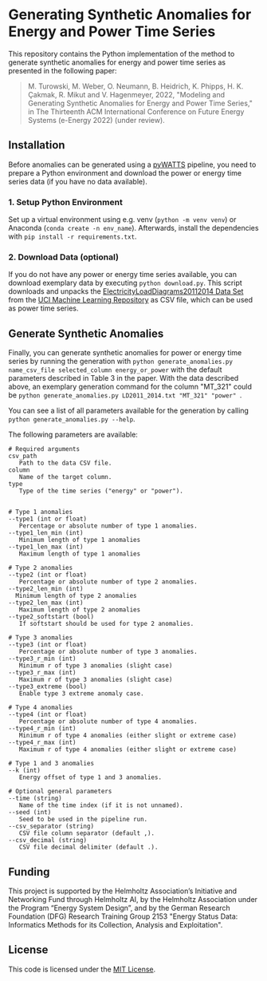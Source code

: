# Generating Synthetic Anomalies for Energy and Power Time Series

This repository contains the Python implementation of the method to generate synthetic anomalies for energy and power time series as presented in the following paper:
>M. Turowski, M. Weber, O. Neumann, B. Heidrich, K. Phipps, H. K. Çakmak, R. Mikut and V. Hagenmeyer, 2022, "Modeling and Generating Synthetic Anomalies for Energy and
Power Time Series," in The Thirteenth ACM International Conference on Future Energy Systems (e-Energy 2022) (under review).

## Installation

Before anomalies can be generated using a [pyWATTS](https://github.com/KIT-IAI/pyWATTS) pipeline, you need to prepare a Python environment and download the power or energy time series data (if you have no data available).

### 1. Setup Python Environment

Set up a virtual environment using e.g. venv (`python -m venv venv`) or Anaconda (`conda create -n env_name`). Afterwards, install the dependencies with `pip install -r requirements.txt`. 

### 2. Download Data (optional)

If you do not have any power or energy time series available, you can download exemplary data by executing `python download.py`. This script downloads and unpacks the [ElectricityLoadDiagrams20112014 Data Set](https://archive.ics.uci.edu/ml/datasets/ElectricityLoadDiagrams20112014) from the [UCI Machine Learning Repository](https://archive.ics.uci.edu/ml/) as CSV file, which can be used as power time series.

## Generate Synthetic Anomalies

Finally, you can generate synthetic anomalies for power or energy time series by running the generation with `python generate_anomalies.py name_csv_file selected_column energy_or_power` with the default parameters described in Table 3 in the paper.
With the data described above, an exemplary generation command for the column "MT_321" could be `python generate_anomalies.py LD2011_2014.txt "MT_321" "power"
`.

You can see a list of all parameters available for the generation by calling `python generate_anomalies.py --help`. 

The following parameters are available:

```
# Required arguments
csv_path
   Path to the data CSV file.
column
   Name of the target column.
type
   Type of the time series ("energy" or "power").


# Type 1 anomalies
--type1 (int or float)
   Percentage or absolute number of type 1 anomalies.
--type1_len_min (int)
   Minimum length of type 1 anomalies
--type1_len_max (int)
   Maximum length of type 1 anomalies

# Type 2 anomalies
--type2 (int or float)
   Percentage or absolute number of type 2 anomalies.
--type2_len_min (int)
  Minimum length of type 2 anomalies
--type2_len_max (int)
   Maximum length of type 2 anomalies
--type2_softstart (bool)
   If softstart should be used for type 2 anomalies.

# Type 3 anomalies
--type3 (int or float)
   Percentage or absolute number of type 3 anomalies.
--type3_r_min (int)
   Minimum r of type 3 anomalies (slight case)
--type3_r_max (int)
   Maximum r of type 3 anomalies (slight case)
--type3_extreme (bool)
   Enable type 3 extreme anomaly case.

# Type 4 anomalies
--type4 (int or float)
   Percentage or absolute number of type 4 anomalies.
--type4_r_min (int)
   Minimum r of type 4 anomalies (either slight or extreme case)
--type4_r_max (int)
   Maximum r of type 4 anomalies (either slight or extreme case)

# Type 1 and 3 anomalies
--k (int)
   Energy offset of type 1 and 3 anomalies.

# Optional general parameters
--time (string)
   Name of the time index (if it is not unnamed).
--seed (int)
   Seed to be used in the pipeline run.
--csv_separator (string)
   CSV file column separator (default ,).
--csv_decimal (string)
   CSV file decimal delimiter (default .).
```


## Funding

This project is supported by the Helmholtz Association’s Initiative and Networking Fund through Helmholtz AI, by the Helmholtz Association under the Program “Energy System Design”, and by the German Research Foundation (DFG) Research Training Group 2153 "Energy Status Data: Informatics Methods for its Collection, Analysis and Exploitation".


## License

This code is licensed under the [MIT License](LICENSE).